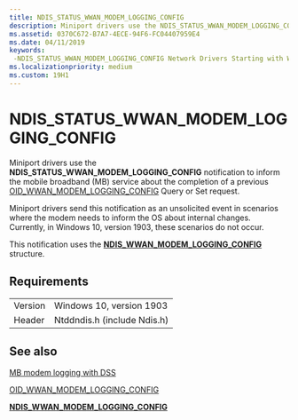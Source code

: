 ```yaml
---
title: NDIS_STATUS_WWAN_MODEM_LOGGING_CONFIG
description: Miniport drivers use the NDIS_STATUS_WWAN_MODEM_LOGGING_CONFIG notification to inform the mobile broadband (MB) service about the completion of a previous OID_WWAN_MODEM_LOGGING_CONFIG Query or Set request.
ms.assetid: 0370C672-B7A7-4ECE-94F6-FC04407959E4
ms.date: 04/11/2019
keywords: 
 -NDIS_STATUS_WWAN_MODEM_LOGGING_CONFIG Network Drivers Starting with Windows Vista
ms.localizationpriority: medium
ms.custom: 19H1
---
```


# NDIS_STATUS_WWAN_MODEM_LOGGING_CONFIG

Miniport drivers use the **NDIS_STATUS_WWAN_MODEM_LOGGING_CONFIG** notification to inform the mobile broadband (MB) service about the completion of a previous [OID_WWAN_MODEM_LOGGING_CONFIG](oid-wwan-modem-logging-config.md) Query or Set request.

Miniport drivers send this notification as an unsolicited event in scenarios where the modem needs to inform the OS about internal changes. Currently, in Windows 10, version 1903, these scenarios do not occur.

This notification uses the [**NDIS_WWAN_MODEM_LOGGING_CONFIG**](https://docs.microsoft.com/windows-hardware/drivers/ddi/ndiswwan/ns-ndiswwan-_ndis_wwan_modem_logging_config) structure.

## Requirements

|   |   |
| --- | --- |
| Version | Windows 10, version 1903 |
| Header | Ntddndis.h (include Ndis.h) |

## See also

[MB modem logging with DSS](mb-modem-logging-with-dss.md)

[OID_WWAN_MODEM_LOGGING_CONFIG](oid-wwan-modem-logging-config.md)

[**NDIS_WWAN_MODEM_LOGGING_CONFIG**](https://docs.microsoft.com/windows-hardware/drivers/ddi/ndiswwan/ns-ndiswwan-_ndis_wwan_modem_logging_config)

